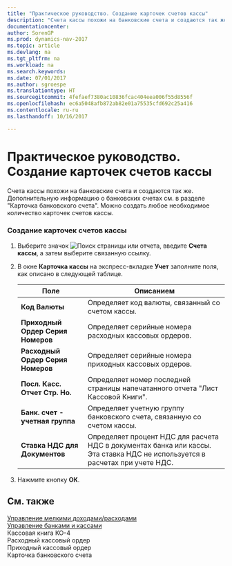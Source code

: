 ```yaml
---
title: "Практическое руководство. Создание карточек счетов кассы"
description: "Счета кассы похожи на банковские счета и создаются так же. Дополнительную информацию о банковских счетах см. в разделе \"Карточка банковского счета\". Можно создать любое необходимое количество карточек счетов кассы."
documentationcenter: 
author: SorenGP
ms.prod: dynamics-nav-2017
ms.topic: article
ms.devlang: na
ms.tgt_pltfrm: na
ms.workload: na
ms.search.keywords: 
ms.date: 07/01/2017
ms.author: sgroespe
ms.translationtype: HT
ms.sourcegitcommit: 4fefaef7380ac10836fcac404eea006f55d8556f
ms.openlocfilehash: ec6a5048afb872ab82e01a75535cfd692c25a416
ms.contentlocale: ru-ru
ms.lasthandoff: 10/16/2017

---
```

# <a name="how-to-create-cash-account-cards"></a>Практическое руководство. Создание карточек счетов кассы
Счета кассы похожи на банковские счета и создаются так же. Дополнительную информацию о банковских счетах см. в разделе "Карточка банковского счета". Можно создать любое необходимое количество карточек счетов кассы.  
  
### <a name="to-create-a-cash-account-card"></a>Создание карточек счетов кассы  
  
1.  Выберите значок ![Поиск страницы или отчета](media/ui-search/search_small.png "Значок поиска страницы или отчета"), введите **Счета кассы**, а затем выберите связанную ссылку.  
  
2.  В окне **Карточка кассы** на экспресс-вкладке **Учет** заполните поля, как описано в следующей таблице.  
  
    |Поле|Описанием|  
    |---------------------------------|---------------------------------------|  
    |**Код Валюты**|Определяет код валюты, связанный со счетом кассы.|  
    |**Приходный Ордер Серия Номеров**|Определяет серийные номера расходных кассовых ордеров.|  
    |**Расходный Ордер Серия Номеров**|Определяет серийные номера приходных кассовых ордеров.|  
    |**Посл. Касс. Отчет Стр. Но.**|Определяет номер последней страницы напечатанного отчета "Лист Кассовой Книги".|  
    |**Банк. счет - учетная группа**|Определяет учетную группу банковского счета, связанную со счетом кассы.|  
    |**Ставка НДС для Документов**|Определяет процент НДС для расчета НДС в документах банка или кассы. Эта ставка НДС не используется в расчетах при учете НДС.|  
  
3.  Нажмите кнопку **ОК**.  
  
## <a name="see-also"></a>См. также  
 [Управление мелкими доходами/расходами](petty-cash-management.md)   
 [Управление банками и кассами](bank-and-cash-management.md)   
 Кассовая книга КО-4   
 Расходный кассовый ордер   
 Приходный кассовый ордер   
 Карточка банковского счета
